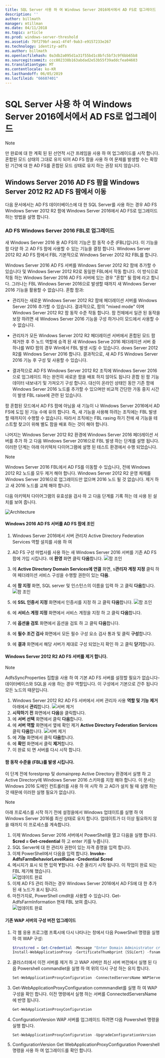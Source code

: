 ```yaml
---
title: SQL Server 사용 하 여 Windows Server 2016에서에서 AD FS로 업그레이드
description: ''
author: billmath
manager: mtillman
ms.date: 04/11/2018
ms.topic: article
ms.prod: windows-server-threshold
ms.assetid: 70f279bf-aea1-4f4f-9ab3-e9157233e267
ms.technology: identity-adfs
ms.author: billmath
ms.openlocfilehash: 0a3db2a095d1a31f55bd1c8bfc5bf3c9f6bb65b8
ms.sourcegitcommit: ccc802338b163abdad2e53b55f39addcfea04603
ms.translationtype: MT
ms.contentlocale: ko-KR
ms.lasthandoff: 06/05/2019
ms.locfileid: "66687401"
---
```

# <a name="upgrading-to-ad-fs-in-windows-server-2016-with-sql-server"></a>SQL Server 사용 하 여 Windows Server 2016에서에서 AD FS로 업그레이드


> [!NOTE]  
> 만 완료에 대 한 계획 된 된 선언적 시간 프레임을 사용 하 여 업그레이드를 시작 합니다. 혼합된 모드 상태의 그대로 유지 되어 AD FS 팜을 사용 하 여 문제를 발생할 수는 확장 된 기간에 대 한 AD FS를 혼합된 모드 상태로 유지 하는 권장 되지 않습니다.


## <a name="moving-from-a-windows-server-2012-r2-ad-fs-farm-to-a-windows-server-2016-ad-fs-farm"></a>Windows Server 2016 AD FS 팜을 Windows Server 2012 R2 AD FS 팜에서 이동  
다음 문서에서는 AD FS 데이터베이스에 대 한 SQL Server를 사용 하는 경우 AD FS Windows Server 2012 R2 팜에 Windows Server 2016에서 AD FS로 업그레이드 하는 방법을 설명 합니다.  

### <a name="upgrading-ad-fs-to-windows-server-2016-fbl"></a>AD FS Windows Server 2016 FBL로 업그레이드  
새 Windows Server 2016 용 AD FS의 기능은 팜 동작 수준 (FBL)입니다.   이 기능을 팜 다양 하 고 AD FS 팜에 사용할 수 있는 기능을 결정 합니다.   Windows Server 2012 R2 AD FS 팜에서 FBL 기본적으로 Windows Server 2012 R2 FBL를 합니다.  

Windows Server 2016 AD FS 서버를 Windows Server 2012 R2 팜에 추가할 수 있습니다 및 Windows Server 2012 R2로 동일한 FBL에서 작동 합니다.  이 방식으로 작동 하는 Windows Server 2016 AD FS 서버에 있는 경우 "혼합" 될 팜에 라고 합니다.  그러나는 FBL Windows Server 2016으로 발생할 때까지 새 Windows Server 2016 기능을 활용할 수 없습니다.  혼합 팜과:  

-   관리자는 새로운 Windows Server 2012 R2 팜에 페더레이션 서버를 Windows Server 2016 추가할 수 있습니다.  결과적으로, 팜의 "mixed mode" 이며 Windows Server 2012 R2 팜 동작 수준 작동 합니다.  팜 전체에서 일관 된 동작을 보장 하려면 새 Windows Server 2016 기능을 구성 하거나이 모드에서 사용할 수 수 없습니다.  

-   관리자가 모든 Windows Server 2012 R2 페더레이션 서버에서 혼합된 모드 팜 제거한 후 주 노드 역할에 승격 된 새 Windows Serve 2016 페더레이션 서버 중 하나를 WID 팜의 경우 Win에서 FBL 발생 시킬 수 있습니다. dows Server 2012 R2를 Windows Server 2016 합니다.  결과적으로, 새 AD FS Windows Server 2016 기능 후 구성 및 사용할 수 있습니다.  

-   결과적으로 AD FS Windows Server 2012 R2 조직에 Windows Server 2016으로 업그레이드 하는 완전히 새로운 팜을 배포 하지 않아도 됩니다 혼합 된 팜 기능 데이터 내보내기 및 가져오기 구성 합니다.  대신이 온라인 상태인 동안 기존 팜에 Windows Server 2016 노드를 추가할 수 있으며만 비교적 간단한 가동 중지 시간이 발생 FBL raise에 관련 된 있습니다.  

팜 혼합된 모드에서 AD FS 팜에 아님을 새 기능이 나 Windows Server 2016에서 AD FS에 도입 된 기능 수에 유의 합니다.  즉, 새 기능을 사용해 하려는 조직에는 FBL 발생할 때까지이 수행할 수 없습니다.  따라서 조직에는 FBL rasing 하기 전에 새 기능을 테스트할 찾고이 위해 별도 팜을 배포 하는 것이 해야 합니다.  

나머지는 Windows Server 2012 R2 환경에 Windows Server 2016 페더레이션 서버를 추가 하 고 다음 Windows Server 2016으로 FBL 발생 하는 단계를 설명 됩니다.  이러한 단계는 아래 아키텍처 다이어그램에 설명 된 테스트 환경에서 수행 되었습니다.  

> [!NOTE]  
> Windows Server 2016 FBL에서 AD FS를 이동할 수 있습니다, 전에 Windows 2012 R2 노드를 모두 제거 해야 합니다.  Windows Server 2012 R2 운영 체제를 Windows Server 2016으로 업그레이드만 없으며 2016 노드 될 것 없습니다.  제거 하 고 새 2016 노드를 교체 해야 합니다.  

다음 아키텍처 다이어그램의 유효성을 검사 하 고 다음 단계를 기록 하는 데 사용 된 설치를 보여 줍니다.

![Architecture](media/Upgrading-to-AD-FS-in-Windows-Server-2016-SQL/arch.png)


#### <a name="join-the-windows-2016-ad-fs-server-to-the-ad-fs-farm"></a>Windows 2016 AD FS 서버를 AD FS 팜에 조인

1.  Windows Server 2016에서 서버 관리자 Active Directory Federation Services 역할 설치를 사용 하 여  

2.  AD FS 구성 마법사를 사용 하는 새 Windows Server 2016 서버를 기존 AD FS 팜에 가입 시킵니다.  에 **환영** 화면 클릭 **다음**합니다.
 ![팜 조인](media/Upgrading-to-AD-FS-in-Windows-Server-2016-SQL/configure1.png)  
3.  에 **Active Directory Domain Services에 연결** 화면, s**관리자 계정 지정** 클릭 하 여 페더레이션 서비스 구성을 수행할 권한이 있는 **다음**.
4.  에 **팜 지정** 화면, SQL server 및 인스턴스의 이름을 입력 하 고 클릭 **다음**합니다.
![팜 조인](media/Upgrading-to-AD-FS-in-Windows-Server-2016-SQL/configure3.png)
5.  에 **SSL 인증서 지정** 화면에서 인증서를 지정 하 고 클릭 **다음**합니다.
![팜 조인](media/Upgrading-to-AD-FS-in-Windows-Server-2016-SQL/configure4.png)
6.  에 **서비스 계정 지정** 화면에서 서비스 계정을 지정 하 고 클릭 **다음**합니다.
7.  에 **옵션을 검토** 화면에서 옵션을 검토 하 고 클릭 **다음**합니다.
8.  에 **필수 조건 검사** 화면에서 모든 필수 구성 요소 검사 통과 및 클릭 **구성**합니다.
9.  에 **결과** 화면에서 해당 서버가 제대로 구성 되었는지 확인 하 고 클릭 **닫기**합니다.


#### <a name="remove-the-windows-server-2012-r2-ad-fs-server"></a>Windows Server 2012 R2 AD FS 서버를 제거 합니다.

>[!NOTE]
>AdfsSyncProperties 집합을 사용 하 여 기본 AD FS 서버를 설정할 필요가 없습니다-데이터베이스와 SQL을 사용 하는 경우 역할입니다.  이 구성에서 기본으로 간주 됩니다 모든 노드의 때문입니다.

1.  Windows Server 2012 R2 AD FS 서버에서 서버 관리자 사용 **역할 및 기능 제거** 아래에서 **관리**합니다.
![서버 제거](media/Upgrading-to-AD-FS-in-Windows-Server-2016-SQL/remove1.png)
2.  **시작하기 전** 화면에서 **다음**을 클릭합니다.
3.  에 **서버 선택** 화면에서 클릭 **다음**합니다.
4.  에 **서버 역할** 화면에서 옆에 확인 제거 **Active Directory Federation Services** 클릭 **다음**합니다.
![서버 제거](media/Upgrading-to-AD-FS-in-Windows-Server-2016-SQL/remove2.png)
5.  에 **기능** 화면에서 클릭 **다음**합니다.
6.  에 **확인** 화면에서 클릭 **제거**합니다.
7.  이 완료 되 면 서버를 다시 시작 합니다.

#### <a name="raise-the-farm-behavior-level-fbl"></a>팜 동작 수준을 (FBL)를 발생 시킵니다.
이 단계 전에 forestprep 및 domainprep Active Directory 환경에서 실행 하 고 Active Directory에 Windows Server 2016 스키마를 지정 해야 합니다.  이 문서는 Windows 2016 도메인 컨트롤러를 사용 하 여 시작 하 고 AD가 설치 될 때 실행 하는 것 때문에 이러한 실행 필요가 없습니다.

>[!NOTE]
>아래 프로세스를 시작 하기 전에 설정을에서 Windows 업데이트를 실행 하 여 Windows Server 2016를 최신 상태로 유지 합니다.  업데이트가 더 이상 필요하지 않을 때까지 이 프로세스를 계속합니다.

1. 이제 Windows Server 2016 서버에서 PowerShell을 열고 다음을 실행 합니다. **$cred = Get-credential** 하 고 enter 키를 누릅니다.
2. SQL Server에 대 한 관리자 권한이 있는 자격 증명을 입력 합니다.
3. 이제 PowerShell에서 다음을 입력 합니다. **Invoke-AdfsFarmBehaviorLevelRaise -Credential $cred**
2. 메시지가 표시 되 면 입력 **Y**합니다.  수준 올리기 시작 됩니다.  이 작업이 완료 되는 FBL 제기해 했습니다.  
![업데이트 완료](media/Upgrading-to-AD-FS-in-Windows-Server-2016-SQL/finish1.png)
3. 이제 AD FS 관리 하려는 경우 Windows Server 2016에서 AD FS에 대 한 추가 된 새 노드가 표시 됩니다.  
4. 마찬가지로, PowerShell cmdlt을 사용할 수 있습니다.  Get-AdfsFarmInformation 현재 FBL 보여 줍니다.  
![업데이트 완료](media/Upgrading-to-AD-FS-in-Windows-Server-2016-SQL/finish2.png)

#### <a name="upgrade-the-configuration-version-of-existing-wap-servers"></a>기존 WAP 서버의 구성 버전 업그레이드
1. 각 웹 응용 프로그램 프록시에 다시 나타나는 창에서 다음 PowerShell 명령을 실행 하 여 WAP 구성:  
    ```powershell
    $trustcred = Get-Credential -Message "Enter Domain Administrator credentials"
    Install-WebApplicationProxy -CertificateThumbprint {SSLCert} -fsname fsname -FederationServiceTrustCredential $trustcred  
    ```
2. 클러스터에서 이전 서버를 제거 하 고 WAP 서버만 최신 서버 버전에서 실행 된 다음 Powershell commandlet을 실행 하 여 위의 다시 구성 하는 유지 합니다.
    ```powershell
    Set-WebApplicationProxyConfiguration -ConnectedServersName WAPServerName1, WAPServerName2
    ```
3. Get-WebApplicationProxyConfiguration commmandlet를 실행 하 여 WAP 구성을 확인 합니다. 이전 명령에서 실행 하는 서버를 ConnectedServersName에 반영 됩니다.
    ```powershell
    Get-WebApplicationProxyConfiguration
    ```
4. ConfigurationVersion WAP 서버를 업그레이드 하려면 다음 Powershell 명령을 실행 합니다.
    ```powershell
    Set-WebApplicationProxyConfiguration -UpgradeConfigurationVersion
    ```
5. ConfigurationVersion Get WebApplicationProxyConfiguration Powershell 명령을 사용 하 여 업그레이드를 확인 합니다.
